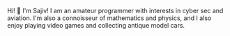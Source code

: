 Hi! 👋 I'm Sajiv! I am an amateur programmer with interests in cyber sec and aviation.
I'm also a connoisseur of mathematics and physics, and I also enjoy playing video 
games and collecting antique model cars. 

<!---
SajivJam/SajivJam is a ✨ special ✨ repository because its `README.md` (this file) appears on your GitHub profile.
You can click the Preview link to take a look at your changes.
--->
